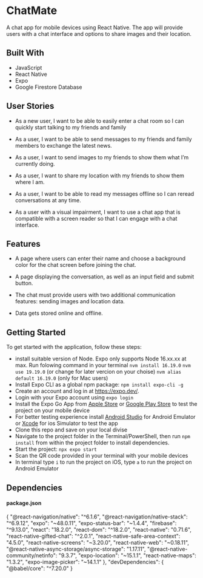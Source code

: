 # ChatMate

A chat app for mobile devices using React Native. The app will
provide users with a chat interface and options to share images and their
location.

## Built With

- JavaScript
- React Native
- Expo
- Google Firestore Database

## User Stories

- As a new user, I want to be able to easily enter a chat room so I can quickly start talking to my
  friends and family

- As a user, I want to be able to send messages to my friends and family members to exchange
  the latest news.

- As a user, I want to send images to my friends to show them what I’m currently doing.

- As a user, I want to share my location with my friends to show them where I am.

- As a user, I want to be able
  to read my messages offline so I can reread conversations at any
  time.

- As a user with a visual impairment, I want to use a chat app that is compatible with a screen
  reader so that I can engage with a chat interface.

## Features

- A page where users can enter their name and choose a background color for the chat screen
  before joining the chat.

- A page displaying the conversation, as well as an input field and submit button.

- The chat must provide users with two additional communication features: sending images
  and location data.

- Data gets stored online and offline.

## Getting Started

To get started with the application, follow these steps:

- install suitable version of Node. Expo only supports Node 16.xx.xx at max. Run folowing command in your terminal `nvm install 16.19.0`
  `nvm use 19.19.0` (or change for later vercion on your choise) `nvm alias default 16.19.0` (only for Mac users)
- Install Expo CLI as a global npm package: `npm install expo-cli -g`
- Create an account and log in at https://expo.dev/.
- Login with your Expo account using `expo login`
- Install the Expo Go App from [Apple Store](https://apps.apple.com/us/app/expo-go/id982107779) or [Google Play Store](https://play.google.com/store/apps/details?id=host.exp.exponent&gl=DE) to test the project on your mobile device
- For better testing experience install [Android Studio](https://developer.android.com/studio) for Android Emulator or [Xcode](https://apps.apple.com/de/app/xcode/id497799835?mt=12) for ios Simulator to test the app
- Clone this repo and save on your local divise
- Navigate to the project folder in the Terminal/PowerShell, then run `npm install` from within the project folder to install dependencies.
- Start the project: `npx expo start`
- Scan the QR code provided in your terminal with your mobile devices
- In terminal type `i` to run the project on iOS, type `a` to run the project on Android Emulator

## Dependencies

#### package.json

{
"@react-navigation/native": "^6.1.6",
"@react-navigation/native-stack": "^6.9.12",
"expo": "~48.0.11",
"expo-status-bar": "~1.4.4",
"firebase": "^9.13.0",
"react": "18.2.0",
"react-dom": "^18.2.0",
"react-native": "0.71.6",
"react-native-gifted-chat": "^2.0.1",
"react-native-safe-area-context": "4.5.0",
"react-native-screens": "~3.20.0",
"react-native-web": "~0.18.11",
"@react-native-async-storage/async-storage": "1.17.11",
"@react-native-community/netinfo": "9.3.7",
"expo-location": "~15.1.1",
"react-native-maps": "1.3.2",
"expo-image-picker": "~14.1.1"
},
"devDependencies": {
"@babel/core": "^7.20.0"
}
